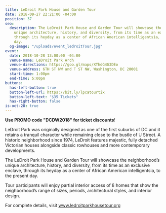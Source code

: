 ```yaml
---
title: LeDroit Park House and Garden Tour
date: 2018-09-27 22:21:00 -04:00
position: 37
seo:
  description: The LeDroit Park House and Garden Tour will showcase the neighborhood’s
    unique architecture, history, and diversity, from its time as an exclusive enclave,
    through its heyday as a center of African American intelligentsia, to the present
    day.
  og-image: "/uploads/event_ledroitTour.jpg"
event:
  date: 2018-10-28 13:00:00 -04:00
  venue-name: LeDroit Park Arch
  venue-directions: https://goo.gl/maps/XThdG4G3DEo
  venue-address: 6TH ST NW and T ST NW, Washington, DC 20001
  start-time: 1:00pm
  end-time: 5:00pm
buttons:
  has-left-button: true
  button-left-url: https://bit.ly/lpcatourtix
  button-left-text: "$35 Tickets"
  has-right-button: false
is-oct-28: true
---
```


**Use PROMO code "DCDW2018" for ticket discounts!**

LeDroit Park was originally designed as one of the first suburbs of DC and it retains a tranquil character while remaining close to the bustle of U Street. A historic neighborhood since 1974, LeDroit features majestic, fully detached Victorian houses alongside classic rowhouses and more contemporary developments.

The LeDroit Park House and Garden Tour will showcase the neighborhood’s unique architecture, history, and diversity, from its time as an exclusive enclave, through its heyday as a center of African American intelligentsia, to the present day.

Tour participants will enjoy partial interior access of 8 homes that show the neighborhood’s range of sizes, periods, architectural styles, and interior design.

For complete details, visit www.ledroitparkhousetour.org